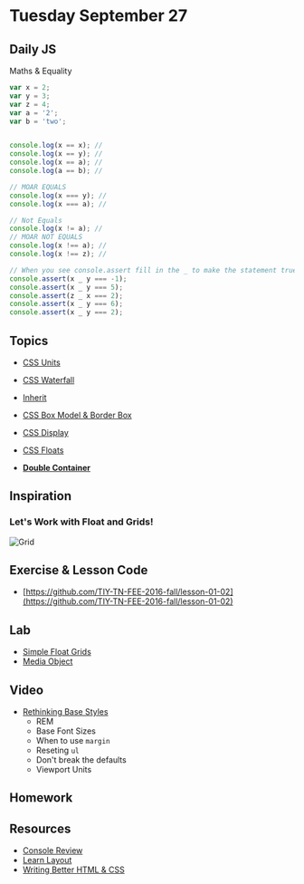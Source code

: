 # Tuesday September 27

## Daily JS

Maths & Equality

```js
var x = 2;
var y = 3;
var z = 4;
var a = '2';
var b = 'two';


console.log(x == x); //
console.log(x == y); //
console.log(x == a); //
console.log(a == b); //

// MOAR EQUALS
console.log(x === y); //
console.log(x === a); //

// Not Equals
console.log(x != a); //
// MOAR NOT EQUALS
console.log(x !== a); //
console.log(x !== z); //

// When you see console.assert fill in the _ to make the statement true
console.assert(x _ y === -1);
console.assert(x _ y === 5);
console.assert(z _ x === 2);
console.assert(x _ y === 6);
console.assert(x _ y === 2);
```

## Topics

* [CSS Units](https://online.theironyard.com/paths/579/units/3469/lessons/13944)
* [CSS Waterfall](https://online.theironyard.com/paths/579/units/3469/lessons/13945)
* [Inherit](https://online.theironyard.com/paths/579/units/3469/lessons/13946)
* [CSS Box Model & Border Box](https://online.theironyard.com/paths/579/units/3469/lessons/13947)


* [CSS Display](https://online.theironyard.com/paths/579/units/3469/lessons/13948)
* [CSS Floats](https://online.theironyard.com/paths/579/units/3469/lessons/13949)
* **[Double Container](double-container.html)**

## Inspiration

### Let's Work with Float and Grids!

![Grid](http://purecss.io/layouts/blog/)

## Exercise & Lesson Code

* [https://github.com/TIY-TN-FEE-2016-fall/lesson-01-02](https://github.com/TIY-TN-FEE-2016-fall/lesson-01-02)

## Lab

* [Simple Float Grids](float-grids.html)
* [Media Object](media-object.html)


## Video

* [Rethinking Base Styles](https://youtu.be/EjiTIIs_3N4)
  - REM
  - Base Font Sizes
  - When to use `margin`
  - Reseting `ul`
  - Don't break the defaults
  - Viewport Units

## Homework



## Resources

* [Console Review](http://samkap.github.io/command-line-starter-kit)
* [Learn Layout](http://learnlayout.com/)
* [Writing Better HTML & CSS](http://learn.shayhowe.com/html-css/writing-your-best-code/)
